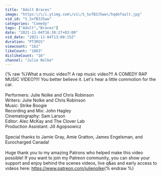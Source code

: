 ```yaml
---
title: "Adult Braces"
image: "https:\/\/i.ytimg.com\/vi\/S_SxfB3J5ww\/hqdefault.jpg"
vid_id: "S_SxfB3J5ww"
categories: "Comedy"
tags: ["Adult","Braces"]
date: "2021-11-04T16:38:27+03:00"
vid_date: "2021-11-04T13:00:15Z"
duration: "PT3M2S"
viewcount: "162"
likeCount: "1063"
dislikeCount: "16"
channel: "Julie Nolke"
---
```

{% raw %}What a music video?! A rap music video?!! A COMEDY RAP MUSIC VIDEO?!!! You better believe it. Let's hear a little commotion for the car.<br /><br />Performers: Julie Nolke and Chris Robinson<br />Writers: Julie Nolke and Chris Robinson<br />Music: Strike Boogie<br />Recording and Mix: John Hagley <br />Cinematography: Sam Larson<br />Editor: Alec McKay and The Clover Lab<br />Production Assistant: Jill Agopsowicz <br /><br />Special thanks to Jamie Gray, Amie Gratton, James Engelsman, and Eurocharged Canada!<br /><br />Huge thank you to my amazing Patrons who helped make this video possible! If you want to join my Patreon community, you can show your support and enjoy behind the scenes videos, live q&amp;as and early access to videos here: <a rel="nofollow" target="blank" href="https://www.patreon.com/julienolke">https://www.patreon.com/julienolke</a>{% endraw %}

